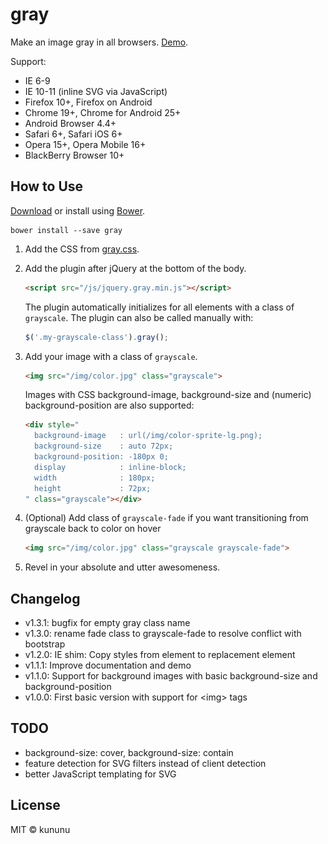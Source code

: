 gray
====

Make an image gray in all browsers. [Demo](http://kununu.github.io/gray/).

Support:

* IE 6-9
* IE 10-11 (inline SVG via JavaScript)
* Firefox 10+, Firefox on Android
* Chrome 19+, Chrome for Android 25+
* Android Browser 4.4+
* Safari 6+, Safari iOS 6+
* Opera 15+, Opera Mobile 16+
* BlackBerry Browser 10+

How to Use
----------

[Download](https://github.com/kununu/gray/archive/master.zip) or install using [Bower](http://bower.io).

```shell
bower install --save gray
```

1. Add the CSS from [gray.css](https://github.com/kununu/gray/blob/master/css/gray.css).
2. Add the plugin after jQuery at the bottom of the body.

    ```html
    <script src="/js/jquery.gray.min.js"></script>
    ```

    The plugin automatically initializes for all elements with a class of ```grayscale```. The plugin can also be called manually with:

    ```javascript
    $('.my-grayscale-class').gray();
    ```

3. Add your image with a class of ```grayscale```.

    ```html
    <img src="/img/color.jpg" class="grayscale">
    ```

    Images with CSS background-image, background-size and (numeric) background-position are also supported:

    ```html
    <div style="
      background-image   : url(/img/color-sprite-lg.png);
      background-size    : auto 72px;
      background-position: -180px 0;
      display            : inline-block;
      width              : 180px;
      height             : 72px;
    " class="grayscale"></div>
    ```

4. (Optional) Add class of ```grayscale-fade``` if you want transitioning from grayscale back to color on hover

    ```html
    <img src="/img/color.jpg" class="grayscale grayscale-fade">
    ```

5. Revel in your absolute and utter awesomeness.

Changelog
---------

* v1.3.1: bugfix for empty gray class name
* v1.3.0: rename fade class to grayscale-fade to resolve conflict with bootstrap
* v1.2.0: IE shim: Copy styles from element to replacement element
* v1.1.1: Improve documentation and demo
* v1.1.0: Support for background images with basic background-size and background-position
* v1.0.0: First basic version with support for &lt;img&gt; tags

TODO
----

* background-size: cover, background-size: contain
* feature detection for SVG filters instead of client detection
* better JavaScript templating for SVG


License
-------

MIT &copy; kununu
